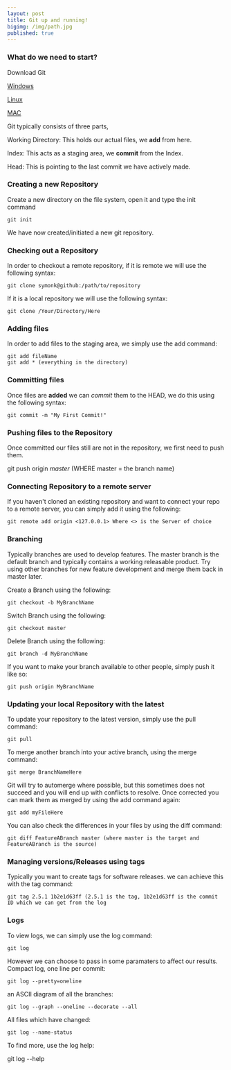 ```yaml
---
layout: post
title: Git up and running!
bigimg: /img/path.jpg
published: true
---
```



### What do we need to start?

Download Git

[Windows](https://git-for-windows.github.io/) 

[Linux](https://git-scm.com/book/en/v2/Getting-Started-Installing-Git) 

[MAC](https://git-scm.com/download/mac) 


Git typically consists of three parts, 

Working Directory: This holds our actual files, we **add** from here.

Index: This acts as a staging area, we **commit** from the Index.

Head: This is pointing to the last commit we have actively made.


### Creating a new Repository
Create a new directory on the file system, open it and type the init command

    git init
    
We have now created/initiated a new git repository.

### Checking out a Repository
In order to checkout a remote repository, if it is remote we will use the following syntax:

    git clone symonk@github:/path/to/repository
    
If it is a local repository we will use the following syntax:

    git clone /Your/Directory/Here
    
### Adding files 
In order to add files to the staging area, we simply use the add command:

    git add fileName
    git add * (everything in the directory)
    
### Committing files
Once files are **added** we can *commit* them to the HEAD, we do this using the following syntax:

    git commit -m "My First Commit!"
    
### Pushing files to the Repository
Once committed our files still are not in the repository, we first need to push them.

git push origin *master* (WHERE master = the branch name)

### Connecting Repository to a remote server
If you haven't cloned an existing repository and want to connect your repo to a remote server, you can simply add it using the following:

    git remote add origin <127.0.0.1> Where <> is the Server of choice
    
### Branching
Typically branches are used to develop features.  The master branch is the default branch and typically contains a working releasable product.  Try using other branches for new feature development and merge them back in master later.

Create a Branch using the following:

    git checkout -b MyBranchName
    
Switch Branch using the following:

    git checkout master
    
Delete Branch using the following:

    git branch -d MyBranchName
    
If you want to make your branch available to other people, simply push it like so:

    git push origin MyBranchName
    
### Updating your local Repository with the latest
To update your repository to the latest version, simply use the pull command:

    git pull
    
To merge another branch into your active branch, using the merge command:

    git merge BranchNameHere
    
Git will try to automerge where possible, but this sometimes does not succeed and you will end up with conflicts to resolve.  Once corrected you can mark them as merged by using the add command again:

    git add myFileHere
    
You can also check the differences in your files by using the diff command:

    git diff FeatureABranch master (where master is the target and FeatureABranch is the source)
    
### Managing versions/Releases using tags
Typically you want to create tags for software releases.  we can achieve this with the tag command:

    git tag 2.5.1 1b2e1d63ff (2.5.1 is the tag, 1b2e1d63ff is the commit ID which we can get from the log
    
### Logs
To view logs, we can simply use the log command:

    git log
    
However we can choose to pass in some paramaters to affect our results.  Compact log, one line per commit:

    git log --pretty=oneline
    
an ASCII diagram of all the branches:

    git log --graph --oneline --decorate --all
    
All files which have changed:

    git log --name-status
    
To find more, use the log help:

   git log --help
